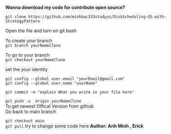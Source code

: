 **Wanna download my code for contribute open source?**

`git clone https://github.com/minhbac333studyus/DiskScheduling-OS-with-StrategyPattern`


Open the file and turn on git bash

To create your branch\
`git branch yourNameClone `

To go to your branch\
`git checkout yourNameClone`

set the your identity

`git config --global user.email "yourEmail@gmail.com"`\
`git config --global user.name "userName"`

`git commit -m "explain What you write in your file here"`

`git push -u  origin yourNameClone`\
To get newest Offical Version from github \
Go back to main branch

`git checkout main` \
`git pull`
try to change some code here
**Author: Anh Minh , Erick**